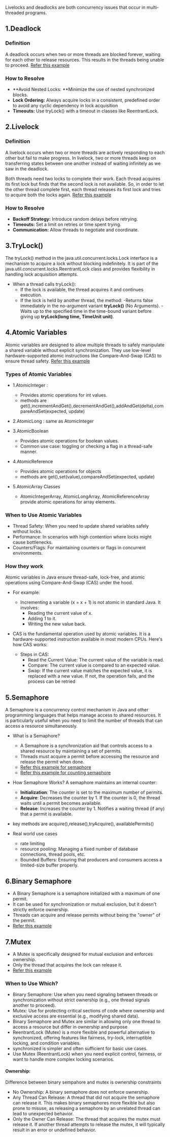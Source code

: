 

Livelocks and deadlocks are both concurrency issues that occur in multi-threaded programs.
## 1.Deadlock
### Definition
A deadlock occurs when two or more threads are blocked forever, waiting for each other to release resources. This results in the threads being unable to proceed.
[Refer this example](../multithreading/src/multithreadingconcepts/DeadLockProblem.java)

### How to Resolve
- **Avoid Nested Locks: **Minimize the use of nested synchronized blocks.
- **Lock Ordering:** Always acquire locks in a consistent, predefined order to avoid any cyclic dependency in lock acquisition
- **Timeouts:** Use tryLock() with a timeout in classes like ReentrantLock.

 ## 2.Livelock
  ### Definition
  A livelock occurs when two or more threads are actively responding to each other but fail to make progress.  In livelock, two or more threads keep on transferring states between one another instead of waiting infinitely as we saw in the deadlock.
  
  Both threads need two locks to complete their work. Each thread acquires its first lock but finds that the second lock is not available. So, in order to let the other thread complete first, each thread releases its first lock and tries to acquire both the locks again.
  [Refer this example](../multithreading/src/multithreadingconcepts/LiveLockProblem.java)
### How to Resolve
- **Backoff Strategy:** Introduce random delays before retrying.
- **Timeouts:** Set a limit on retries or time spent trying.
- **Communication:** Allow threads to negotiate and coordinate.

## 3.TryLock()
The tryLock() method in the java.util.concurrent.locks.Lock interface is a mechanism to acquire a lock without blocking indefinitely. It is part of the java.util.concurrent.locks.ReentrantLock class and provides flexibility in handling lock acquisition attempts.
- When a thread calls tryLock():
  - If the lock is available, the thread acquires it and continues execution.
  - If the lock is held by another thread, the method:
    -Returns false immediately in the no-argument variant **tryLock()** (No Arguments).
    -Waits up to the specified time in the time-bound variant before giving up **tryLock(long time, TimeUnit unit)**.

## 4.Atomic Variables
Atomic variables are designed to allow multiple threads to safely manipulate a shared variable without explicit synchronization. They use low-level hardware-supported atomic instructions like Compare-And-Swap (CAS) to ensure thread safety.
  [Refer this example](../multithreading/src/multithreadingconcepts/AtomicVariablesDemo.java)
### Types of Atomic Variables
  - 1.AtomicInteger :
      - Provides atomic operations for int values.
      - methods are get(),incrementAndGet(),decrementAndGet(),addAndGet(delta),compareAndSet(expected, update)

  - 2.AtomicLong : same as AtomicInteger
  - 3.AtomicBoolean
       - Provides atomic operations for boolean values.
       - Common use case: toggling or checking a flag in a thread-safe manner.
  - 4.AtomicReference
       - Provides atomic operations for objects
       - methods are get(),set(value),compareAndSet(expected, update)
  - 5.AtomicArray Classes
       - AtomicIntegerArray, AtomicLongArray, AtomicReferenceArray provide atomic operations for array elements.
### When to Use Atomic Variables
- Thread Safety: When you need to update shared variables safely without locks.
- Performance: In scenarios with high contention where locks might cause bottlenecks.
- Counters/Flags: For maintaining counters or flags in concurrent environments.
### How they work
Atomic variables in Java ensure thread-safe, lock-free, and atomic operations using Compare-And-Swap (CAS) under the hood. 
- For example:
    - Incrementing a variable (x = x + 1) is not atomic in standard Java. It involves:
      - Reading the current value of x.
      - Adding 1 to it.
      - Writing the new value back.
- CAS is the fundamental operation used by atomic variables. It is a hardware-supported instruction available in most modern CPUs. Here's how CAS works:

    - Steps in CAS:
       - Read the Current Value: The current value of the variable is read.
       - Compare: The current value is compared to an expected value.
       - Swap:
If the current value matches the expected value, it is replaced with a new value.
If not, the operation fails, and the process can be retried

## 5.Semaphore

A Semaphore is a concurrency control mechanism in Java and other programming languages that helps manage access to shared resources. It is particularly useful when you need to limit the number of threads that can access a resource simultaneously.
- What is a Semaphore?
  - A Semaphore is a synchronization aid that controls access to a shared resource by maintaining a set of permits.
  - Threads must acquire a permit before accessing the resource and release the permit when done.
  -   [Refer this example for semaphore](../multithreading/src/multithreadingconcepts/SemaphoreExample.java)
  -    [Refer this example for counting semaphore](../multithreading/src/multithreadingconcepts/CountingSemaphore.java)
- How Semaphore Works?
A semaphore maintains an internal counter:

  - **Initialization**: The counter is set to the maximum number of permits.
  - **Acquire**:
Decreases the counter by 1.
If the counter is 0, the thread waits until a permit becomes available.
  - **Release**:
Increases the counter by 1.
Notifies a waiting thread (if any) that a permit is available.
- key methods are acquire(),release(),tryAcquire(), availablePermits()
- Real world use cases
   - rate limiting
   - resource pooling: Managing a fixed number of database connections, thread pools, etc.
   - Bounded Buffers: Ensuring that producers and consumers access a limited-size buffer properly.
 
## 6.Binary Semaphore
- A Binary Semaphore is a semaphore initialized with a maximum of one permit.
- It can be used for synchronization or mutual exclusion, but it doesn't strictly enforce ownership.
- Threads can acquire and release permits without being the "owner" of the permit.
-   [Refer this example](../multithreading/src/multithreadingconcepts/BinarySemaphore.java)
## 7.Mutex
  - A Mutex is specifically designed for mutual exclusion and enforces ownership.
  - Only the thread that acquires the lock can release it.
  -   [Refer this example](../multithreading/src/multithreadingconcepts/MutexExample.java)
### When to Use Which?
- Binary Semaphore:
Use when you need signaling between threads or synchronization without strict ownership (e.g., one thread signals another to proceed).
- Mutex:
Use for protecting critical sections of code where ownership and exclusive access are essential (e.g., modifying shared data).
- Binary Semaphore and Mutex are similar in allowing only one thread to access a resource but differ in ownership and purpose
- ReentrantLock (Mutex) is a more flexible and powerful alternative to synchronized, offering features like fairness, try-lock, interruptible locking, and condition variables.
- synchronized is simpler and often sufficient for basic use cases.
- Use Mutex (ReentrantLock) when you need explicit control, fairness, or want to handle more complex locking scenarios.
#### Ownership:
Difference between binary sempahore and mutex is ownership constraints
- No Ownership: A binary semaphore does not enforce ownership.
- Any Thread Can Release: A thread that did not acquire the semaphore can release it. This makes binary semaphores more flexible but also prone to misuse, as releasing a semaphore by an unrelated thread can lead to unexpected behavior.
- Only the Owner Can Release: The thread that acquires the mutex must release it. If another thread attempts to release the mutex, it will typically result in an error or undefined behavior.













    

  
